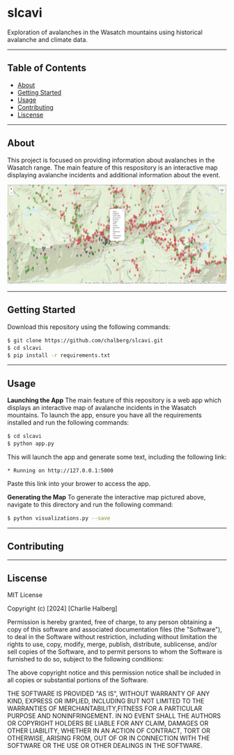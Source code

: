 # slcavi

Exploration of avalanches in the Wasatch mountains using historical avalanche and climate data.

---
## Table of Contents

- [About](#about)
- [Getting Started](#getting-started)
- [Usage](#usage)
- [Contributing](#contributing)
- [Liscense](#liscense)

---
## About <a name="about"></a>

This project is focused on providing information about avalanches in the Wasatch range. The main feature of this respository is an interactive map displaying avalanche incidents and additional information about the event.

![Avalanche Map (screenshot)](static/assets/maps/avi_map.png)

---
## Getting Started <a name="getting-started"></a>

Download this repository using the following commands:
```bash
$ git clone https://github.com/chalberg/slcavi.git
$ cd slcavi
$ pip install -r requirements.txt
```
---
## Usage <a name="usage"></a>

**Launching the App**
The main feature of this repository is a web app which displays an interactive map of avalanche incidents in the Wasatch mountains. To launch the app, ensure you have all the requirements installed and run the following commands:
```bash
$ cd slcavi
$ python app.py
```
This will launch the app and generate some text, including the following link:
```
* Running on http://127.0.0.1:5000
```
Paste this link into your brower to access the app.

**Generating the Map**
To generate the interactive map pictured above, navigate to this directory and run the following command:
```bash
$ python visualizations.py --save
```
---
## Contributing <a name="contributing"></a>


---
## Liscense <a name="liscense"></a>

MIT License

Copyright (c) [2024] [Charlie Halberg]

Permission is hereby granted, free of charge, to any person obtaining a copy of this software and associated documentation files (the "Software"), to deal in the Software without restriction, including without limitation the rights to use, copy, modify, merge, publish, distribute, sublicense, and/or sell copies of the Software, and to permit persons to whom the Software is furnished to do so, subject to the following conditions:

The above copyright notice and this permission notice shall be included in all copies or substantial portions of the Software.

THE SOFTWARE IS PROVIDED "AS IS", WITHOUT WARRANTY OF ANY KIND, EXPRESS OR IMPLIED, INCLUDING BUT NOT LIMITED TO THE WARRANTIES OF MERCHANTABILITY,FITNESS FOR A PARTICULAR PURPOSE AND NONINFRINGEMENT. IN NO EVENT SHALL THE AUTHORS OR COPYRIGHT HOLDERS BE LIABLE FOR ANY CLAIM, DAMAGES OR OTHER LIABILITY, WHETHER IN AN ACTION OF CONTRACT, TORT OR OTHERWISE, ARISING FROM, OUT OF OR IN CONNECTION WITH THE SOFTWARE OR THE USE OR OTHER DEALINGS IN THE
SOFTWARE.